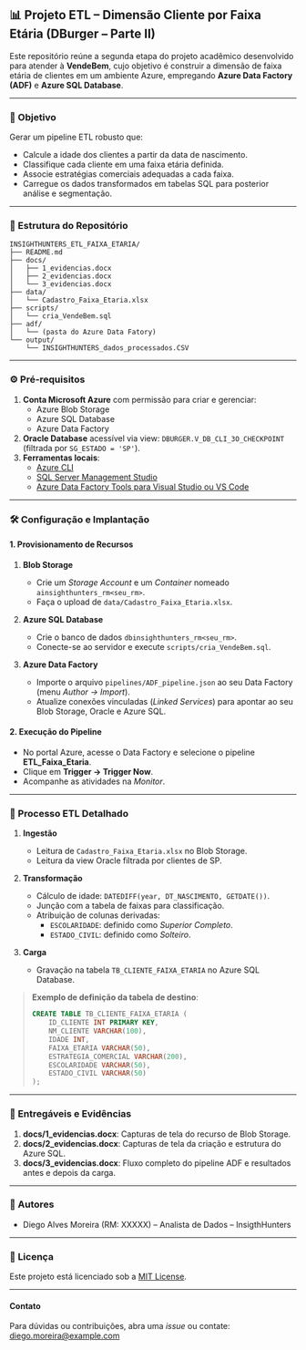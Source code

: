 ## 📊 Projeto ETL – Dimensão Cliente por Faixa Etária (DBurger – Parte II)

Este repositório reúne a segunda etapa do projeto acadêmico desenvolvido para atender à **VendeBem**, cujo objetivo é construir a dimensão de faixa etária de clientes em um ambiente Azure, empregando **Azure Data Factory (ADF)** e **Azure SQL Database**.

---

### 🎯 Objetivo
Gerar um pipeline ETL robusto que:

- Calcule a idade dos clientes a partir da data de nascimento.
- Classifique cada cliente em uma faixa etária definida.
- Associe estratégias comerciais adequadas a cada faixa.
- Carregue os dados transformados em tabelas SQL para posterior análise e segmentação.

---

### 📝 Estrutura do Repositório

```plaintext
INSIGHTHUNTERS_ETL_FAIXA_ETARIA/
├── README.md
├── docs/
│   ├── 1_evidencias.docx       
│   ├── 2_evidencias.docx       
│   └── 3_evidencias.docx       
├── data/
│   └── Cadastro_Faixa_Etaria.xlsx  
├── scripts/
│   └── cria_VendeBem.sql       
├── adf/
│   └── (pasta do Azure Data Fatory)     
└── output/         
    └── INSIGHTHUNTERS_dados_processados.CSV          
```

---

### ⚙️ Pré-requisitos

1. **Conta Microsoft Azure** com permissão para criar e gerenciar:
   - Azure Blob Storage
   - Azure SQL Database
   - Azure Data Factory
2. **Oracle Database** acessível via view: `DBURGER.V_DB_CLI_3O_CHECKPOINT` (filtrada por `SG_ESTADO = 'SP'`).
3. **Ferramentas locais**:
   - [Azure CLI](https://docs.microsoft.com/cli/azure/install-azure-cli)
   - [SQL Server Management Studio](https://docs.microsoft.com/sql/ssms/download-sql-server-management-studio-ssms)
   - [Azure Data Factory Tools para Visual Studio ou VS Code](https://learn.microsoft.com/azure/data-factory/quickstart-create-data-factory-portal)

---

### 🛠️ Configuração e Implantação

#### 1. Provisionamento de Recursos

1. **Blob Storage**
   - Crie um *Storage Account* e um *Container* nomeado `ainsighthunters_rm<seu_rm>`.
   - Faça o upload de `data/Cadastro_Faixa_Etaria.xlsx`.

2. **Azure SQL Database**
   - Crie o banco de dados `dbinsighthunters_rm<seu_rm>`.
   - Conecte-se ao servidor e execute `scripts/cria_VendeBem.sql`.

3. **Azure Data Factory**
   - Importe o arquivo `pipelines/ADF_pipeline.json` ao seu Data Factory (menu *Author -> Import*).
   - Atualize conexões vinculadas (*Linked Services*) para apontar ao seu Blob Storage, Oracle e Azure SQL.

#### 2. Execução do Pipeline

- No portal Azure, acesse o Data Factory e selecione o pipeline **ETL_Faixa_Etaria**.
- Clique em **Trigger -> Trigger Now**.
- Acompanhe as atividades na *Monitor*.

---

### 🔄 Processo ETL Detalhado

1. **Ingestão**
   - Leitura de `Cadastro_Faixa_Etaria.xlsx` no Blob Storage.
   - Leitura da view Oracle filtrada por clientes de SP.

2. **Transformação**
   - Cálculo de idade: `DATEDIFF(year, DT_NASCIMENTO, GETDATE())`.
   - Junção com a tabela de faixas para classificação.
   - Atribuição de colunas derivadas:
     - `ESCOLARIDADE`: definido como *Superior Completo*.
     - `ESTADO_CIVIL`: definido como *Solteiro*.

3. **Carga**
   - Gravação na tabela `TB_CLIENTE_FAIXA_ETARIA` no Azure SQL Database.

> **Exemplo de definição da tabela de destino**:
>
> ```sql
> CREATE TABLE TB_CLIENTE_FAIXA_ETARIA (
>     ID_CLIENTE INT PRIMARY KEY,
>     NM_CLIENTE VARCHAR(100),
>     IDADE INT,
>     FAIXA_ETARIA VARCHAR(50),
>     ESTRATEGIA_COMERCIAL VARCHAR(200),
>     ESCOLARIDADE VARCHAR(50),
>     ESTADO_CIVIL VARCHAR(50)
> );
> ```

---

### 📂 Entregáveis e Evidências

1. **docs/1_evidencias.docx**: Capturas de tela do recurso de Blob Storage.
2. **docs/2_evidencias.docx**: Capturas de tela da criação e estrutura do Azure SQL.
3. **docs/3_evidencias.docx**: Fluxo completo do pipeline ADF e resultados antes e depois da carga.

---

### 👥 Autores

- Diego Alves Moreira (RM: XXXXX) – Analista de Dados – InsigthHunters

---

### 📄 Licença

Este projeto está licenciado sob a [MIT License](LICENSE).

---

#### Contato

Para dúvidas ou contribuições, abra uma *issue* ou contate: diego.moreira@example.com
